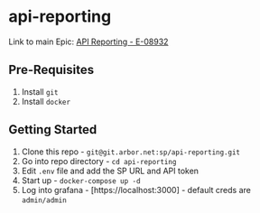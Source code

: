 # api-reporting
Link to main Epic: [API Reporting - E-08932](https://www54.v1host.com/ArborNetworks/Epic.mvc/Summary?oidToken=Epic:667971)
## Pre-Requisites
1. Install `git`
2. Install `docker`

## Getting Started
1. Clone this repo - `git@git.arbor.net:sp/api-reporting.git`
1. Go into repo directory - `cd api-reporting`
1. Edit `.env` file and add the SP URL and API token
1. Start up - `docker-compose up -d`
1. Log into grafana - [https://localhost:3000] - default creds are `admin/admin`

